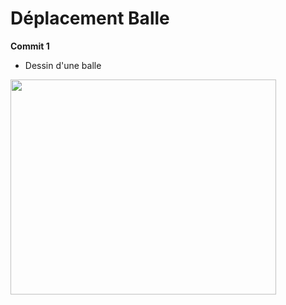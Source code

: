 # Déplacement Balle #
**Commit 1**

  * Dessin d'une balle

<a href='http://www.youtube.com/watch?feature=player_embedded&v=m8JRDcwBs6M' target='_blank'><img src='http://img.youtube.com/vi/m8JRDcwBs6M/0.jpg' width='425' height=344 /></a>